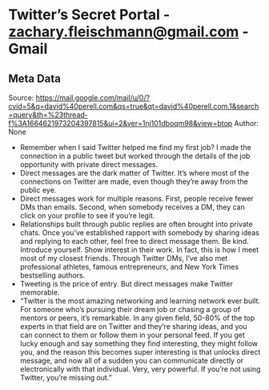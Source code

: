 # Twitter’s Secret Portal - zachary.fleischmann@gmail.com - Gmail

## Meta Data

Source:  https://mail.google.com/mail/u/0/?cvid=5&q=david%40perell.com&qs=true&qt=david%40perell.com.1&search=query&th=%23thread-f%3A1664621973204397815&ui=2&ver=1nj101dboqm98&view=btop 
Author: None

- Remember when I said Twitter helped me find my first job?
  I made the connection in a public tweet but worked through the details of the job opportunity with private direct messages.
- Direct messages are the dark matter of Twitter. It’s where most of the connections on Twitter are made, even though they’re away from the public eye.
- Direct messages work for multiple reasons. First, people receive fewer DMs than emails. Second, when somebody receives a DM, they can click on your profile to see if you’re legit.
- Relationships built through public replies are often brought into private chats. Once you’ve established rapport with somebody by sharing ideas and replying to each other, feel free to direct message them. Be kind. Introduce yourself. Show interest in their work. In fact, this is how I meet most of my closest friends. Through Twitter DMs, I’ve also met professional athletes, famous entrepreneurs, and New York Times bestselling authors.
- Tweeting is the price of entry. But direct messages make Twitter memorable.
- “Twitter is the most amazing networking and learning network ever built. For someone who’s pursuing their dream job or chasing a group of mentors or peers, it’s remarkable. In any given field, 50-80% of the top experts in that field are on Twitter and they’re sharing ideas, and you can connect to them or follow them in your personal feed. If you get lucky enough and say something they find interesting, they might follow you, and the reason this becomes super interesting is that unlocks direct message, and now all of a sudden you can communicate directly or electronically with that individual. Very, very powerful. If you’re not using Twitter, you’re missing out.”
